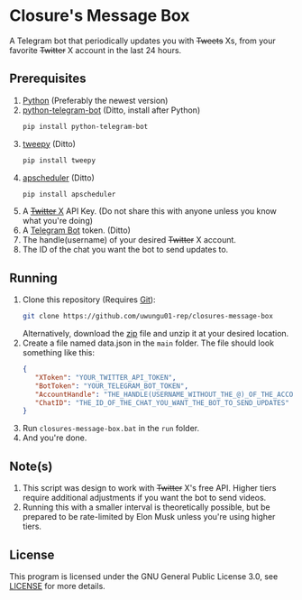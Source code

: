 # Closure's Message Box
A Telegram bot that periodically updates you with ~~Tweets~~ Xs, from your favorite ~~Twitter~~ X account in the last 24 hours.

## Prerequisites
1. [Python](https://www.python.org/downloads/) (Preferably the newest version)
2. [python-telegram-bot](https://pypi.org/project/python-telegram-bot/) (Ditto, install after Python)
   ```bash
   pip install python-telegram-bot
   ```
3. [tweepy](https://pypi.org/project/tweepy/) (Ditto)
   ```bash
   pip install tweepy
   ```
4. [apscheduler](https://pypi.org/project/APScheduler/) (Ditto)
   ```bash
   pip install apscheduler
   ```
5. A [~~Twitter~~ X](https://developer.x.com/en/portal/products) API Key. (Do not share this with anyone unless you know what you're doing)
6. A [Telegram Bot](https://t.me/BotFather) token. (Ditto)
7. The handle(username) of your desired ~~Twitter~~ X account.
8. The ID of the chat you want the bot to send updates to.

## Running
1. Clone this repository (Requires [Git](https://git-scm.com/downloads)):
   ```bash
   git clone https://github.com/uwungu01-rep/closures-message-box
   ```
   Alternatively, download the [zip](https://github.com/uwungu01-rep/closures-message-box/archive/refs/heads/main.zip) file and unzip it at your desired location.
2. Create a file named data.json in the ```main``` folder. The file should look something like this:
   ```json
   {
      "XToken": "YOUR_TWITTER_API_TOKEN",
      "BotToken": "YOUR_TELEGRAM_BOT_TOKEN",
      "AccountHandle": "THE_HANDLE(USERNAME_WITHOUT_THE_@)_OF_THE_ACCOUNT_YOU_WANT_TO_TRACK",
      "ChatID": "THE_ID_OF_THE_CHAT_YOU_WANT_THE_BOT_TO_SEND_UPDATES"
   }
   ```
3. Run ```closures-message-box.bat``` in the ```run``` folder.
4. And you're done.

## Note(s)
1. This script was design to work with ~~Twitter~~ X's free API. Higher tiers require additional adjustments if you want the bot to send videos.
2. Running this with a smaller interval is theoretically possible, but be prepared to be rate-limited by Elon Musk unless you're using higher tiers.

## License
This program is licensed under the GNU General Public License 3.0, see [LICENSE](LICENSE) for more details.
